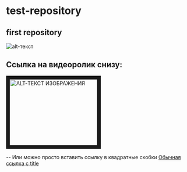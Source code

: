 # test-repository
## first repository

![alt-текст](https://cdn-icons-png.flaticon.com/512/6702/6702860.png "Логотип")

Ссылка на видеоролик снизу:
--
<a href="https://www.youtube.com/watch?v=HTMDNZOlUq4" target="_blank"><img src="https://cdn-icons-png.flaticon.com/512/6702/6702860.png" 
alt="ALT-ТЕКСТ ИЗОБРАЖЕНИЯ" width="240" height="180" border="10" /></a>

--
Или можно просто вставить ссылку в квадратные скобки [Обычная ссылка с title](https://www.google.com "Сайт Google")